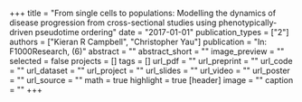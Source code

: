 +++
title = "From single cells to populations: Modelling the dynamics of disease progression from cross-sectional studies using phenotypically-driven pseudotime ordering"
date = "2017-01-01"
publication_types = ["2"]
authors = ["Kieran R Campbell", "Christopher Yau"]
publication = "In: F1000Research, (6)"
abstract = ""
abstract_short = ""
image_preview = ""
selected = false
projects = []
tags = []
url_pdf = ""
url_preprint = ""
url_code = ""
url_dataset = ""
url_project = ""
url_slides = ""
url_video = ""
url_poster = ""
url_source = ""
math = true
highlight = true
[header]
image = ""
caption = ""
+++
